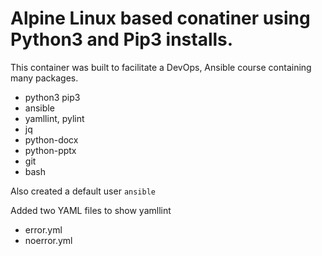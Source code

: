 Alpine Linux based conatiner using Python3 and Pip3 installs.
===============================================================

This container was built to facilitate a DevOps, Ansible course containing many packages.
 - python3 pip3
 - ansible
 - yamllint, pylint
 - jq
 - python-docx
 - python-pptx
 - git
 - bash 

Also created a default user ``ansible``

Added two YAML files to show yamllint
* error.yml
* noerror.yml
